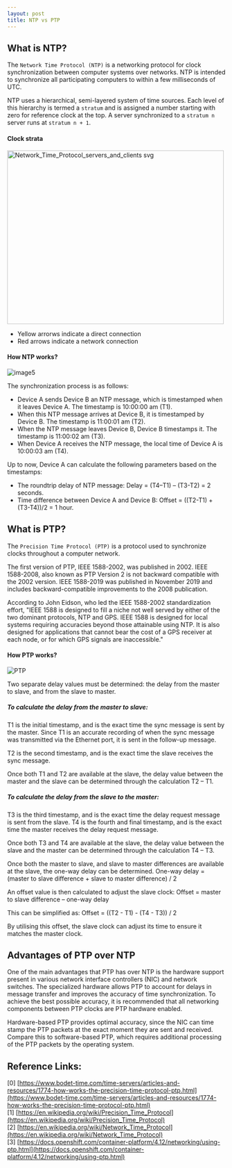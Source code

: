 ```yaml
---
layout: post
title: NTP vs PTP
---
```


## What is NTP? 

The `Network Time Protocol (NTP)` is a networking protocol for clock synchronization between computer systems 
over networks. NTP is intended to synchronize all participating computers to within a few milliseconds of UTC. 

NTP uses a hierarchical, semi-layered system of time sources. Each level of this hierarchy is termed a `stratum`
and is assigned a number starting with zero for reference clock at the top. A server synchronized to a `stratum n`
server runs at `stratum n + 1`. 

#### Clock strata

<img src="https://user-images.githubusercontent.com/30589773/230826311-a1513df1-c433-4795-923a-c4483ffe6032.png" width = "500" height = "400" alt="Network_Time_Protocol_servers_and_clients svg" align=center />

* Yellow arrorws indicate a direct connection
* Red arrows indicate a network connection


#### How NTP works? 

![image5](https://user-images.githubusercontent.com/30589773/230828797-aba124d4-1685-4aa1-8624-f9f37467c567.png)

The synchronization process is as follows:

- Device A sends Device B an NTP message, which is timestamped when it leaves Device A. The timestamp is 10:00:00 am (T1).
- When this NTP message arrives at Device B, it is timestamped by Device B. The timestamp is 11:00:01 am (T2).
- When the NTP message leaves Device B, Device B timestamps it. The timestamp is 11:00:02 am (T3).
- When Device A receives the NTP message, the local time of Device A is 10:00:03 am (T4).

Up to now, Device A can calculate the following parameters based on the timestamps:

- The roundtrip delay of NTP message: Delay = (T4–T1) – (T3-T2) = 2 seconds.
- Time difference between Device A and Device B: Offset = ((T2-T1) + (T3-T4))/2 = 1 hour.

## What is PTP?

The `Precision Time Protocol (PTP)` is a protocol used to synchronize clocks throughout a computer network. 

The first version of PTP, IEEE 1588-2002, was published in 2002. 
IEEE 1588-2008, also known as PTP Version 2 is not backward compatible with the 2002 version. 
IEEE 1588-2019 was published in November 2019 and includes backward-compatible improvements to the 2008 publication. 

According to John Eidson, who led the IEEE 1588-2002 standardization effort, "IEEE 1588 is designed to 
fill a niche not well served by either of the two dominant protocols, NTP and GPS. IEEE 1588 is designed 
for local systems requiring accuracies beyond those attainable using NTP. It is also designed for applications 
that cannot bear the cost of a GPS receiver at each node, or for which GPS signals are inaccessible."


#### How PTP works? 

![PTP](https://user-images.githubusercontent.com/30589773/230838751-09c066da-a213-4226-b4ea-42ab87e0af08.png)

Two separate delay values must be determined: the delay from the master to slave, and from the slave to master.

##### To calculate the delay from the master to slave:
T1 is the initial timestamp, and is the exact time the sync message is sent by the master. 
Since T1 is an accurate recording of when the sync message was transmitted via the Ethernet port, 
it is sent in the follow-up message.

T2 is the second timestamp, and is the exact time the slave receives the sync message.

Once both T1 and T2 are available at the slave, the delay value between the master and the slave 
can be determined through the calculation T2 – T1.

##### To calculate the delay from the slave to the master:
T3 is the third timestamp, and is the exact time the delay request message is sent from the slave. 
T4 is the fourth and final timestamp, and is the exact time the master receives the delay request message.

Once both T3 and T4 are available at the slave, the delay value between the slave and the master 
can be determined through the calculation T4 – T3.

Once both the master to slave, and slave to master differences are available at the slave, the one-way 
delay can be determined. One-way delay = (master to slave difference + slave to master difference) / 2

An offset value is then calculated to adjust the slave clock:
Offset = master to slave difference – one-way delay

This can be simplified as:
Offset = ((T2 - T1) - (T4 - T3)) / 2

By utilising this offset, the slave clock can adjust its time to ensure it matches the master clock.


## Advantages of PTP over NTP

One of the main advantages that PTP has over NTP is the hardware support present in various network 
interface controllers (NIC) and network switches. The specialized hardware allows PTP to account for 
delays in message transfer and improves the accuracy of time synchronization. To achieve the best 
possible accuracy, it is recommended that all networking components between PTP clocks are PTP hardware 
enabled.

Hardware-based PTP provides optimal accuracy, since the NIC can time stamp the PTP packets at the exact 
moment they are sent and received. Compare this to software-based PTP, which requires additional processing 
of the PTP packets by the operating system.


## Reference Links:
[0] [https://www.bodet-time.com/time-servers/articles-and-resources/1774-how-works-the-precision-time-protocol-ptp.html](https://www.bodet-time.com/time-servers/articles-and-resources/1774-how-works-the-precision-time-protocol-ptp.html) \
[1] [https://en.wikipedia.org/wiki/Precision_Time_Protocol](https://en.wikipedia.org/wiki/Precision_Time_Protocol) \
[2] [https://en.wikipedia.org/wiki/Network_Time_Protocol](https://en.wikipedia.org/wiki/Network_Time_Protocol) \
[3] [https://docs.openshift.com/container-platform/4.12/networking/using-ptp.html](https://docs.openshift.com/container-platform/4.12/networking/using-ptp.html)
